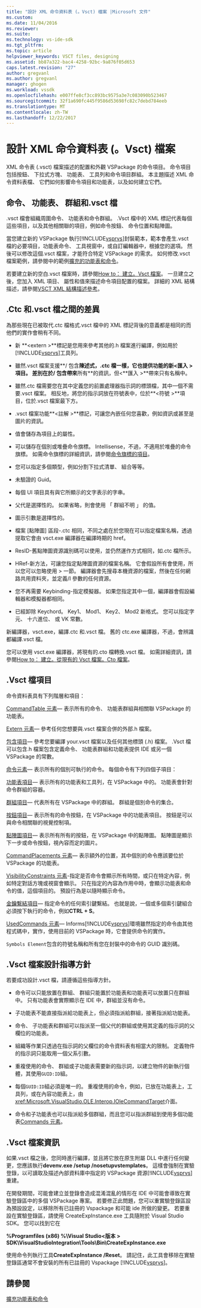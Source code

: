 ```yaml
---
title: "設計 XML 命令資料表 (。Vsct) 檔案 |Microsoft 文件"
ms.custom: 
ms.date: 11/04/2016
ms.reviewer: 
ms.suite: 
ms.technology: vs-ide-sdk
ms.tgt_pltfrm: 
ms.topic: article
helpviewer_keywords: VSCT files, designing
ms.assetid: bb87a322-bac4-4258-92bc-9a876f05d653
caps.latest.revision: "27"
author: gregvanl
ms.author: gregvanl
manager: ghogen
ms.workload: vssdk
ms.openlocfilehash: e007ffe8cf3cc893bc9575a3e7c083090b523467
ms.sourcegitcommit: 32f1a690fc445f9586d53698fc82c7debd784eeb
ms.translationtype: MT
ms.contentlocale: zh-TW
ms.lasthandoff: 12/22/2017
---
```

# <a name="designing-xml-command-table-vsct-files"></a>設計 XML 命令資料表 (。Vsct) 檔案
XML 命令表 (.vsct) 檔案描述的配置和外觀 VSPackage 的命令項目。 命令項目包括按鈕、 下拉式方塊、 功能表、 工具列和命令項目群組。 本主題描述 XML 命令資料表檔、 它們如何影響命令項目和功能表，以及如何建立它們。  
  
## <a name="commands-menus-groups-and-the-vsct-file"></a>命令、 功能表、 群組和.vsct 檔  
 .vsct 檔會組織周圍命令、 功能表和命令群組。 .Vsct 檔中的 XML 標記代表每個這些項目，以及其他相關聯的項目，例如命令按鈕、 命令位置和點陣圖。  
  
 當您建立新的 VSPackage 執行[!INCLUDE[vsprvs](../../code-quality/includes/vsprvs_md.md)]封裝範本，範本會產生.vsct 檔的必要項目，功能表命令、 工具視窗中，或自訂編輯器中，根據您的選項。 然後可以修改這個.vsct 檔案，才能符合特定 VSPackage 的需求。 如何修改.vsct 檔案範例，請參閱中的範例[擴充的功能表和命令](../../extensibility/extending-menus-and-commands.md)。  
  
 若要建立新的空白.vsct 檔案時，請參閱[How to： 建立。Vsct 檔案](../../extensibility/internals/how-to-create-a-dot-vsct-file.md)。 一旦建立之後，您加入 XML 項目、 屬性和值來描述命令項目配置的檔案。 詳細的 XML 結構描述，請參閱[VSCT XML 結構描述參考](../../extensibility/vsct-xml-schema-reference.md)。  
  
## <a name="differences-between-ctc-and-vsct-files"></a>.Ctc 和.vsct 檔之間的差異  
 為那些現在已被取代.ctc 檔格式.vsct 檔中的 XML 標記背後的意義都是相同的而他們的實作會稍有不同。  
  
-   新 **\<extern >**標記是您用來參考其他的.h 檔案進行編譯，例如用於[!INCLUDE[vsprvs](../../code-quality/includes/vsprvs_md.md)]工具列。  
  
-   雖然.vsct 檔案支援**/ 包含**陳述式，.ctc 檔一樣，它也提供功能的新\<**匯入 >**項目。 差別在於**/ 包含**帶來**所有**的資訊，但\<**匯入 >**帶來只有名稱中。  
  
-   雖然.ctc 檔需要您在其中定義您的前置處理器指示詞的標頭檔，其中一個不需要.vsct 檔案。 相反地，將您的指示詞放在符號表中，位於**\<符號 >**項目，位於.vsct 檔案最下方。  
  
-   .vsct 檔案功能**\<註解 >**標記，可讓您內嵌任何您喜歡，例如資訊或甚至是圖片的資訊。  
  
-   值會儲存為項目上的屬性。  
  
-   可以儲存在個別或堆疊命令旗標。  Intellisense，不過，不適用於堆疊的命令旗標。 如需命令旗標的詳細資訊，請參閱[命令旗標的項目](../../extensibility/command-flag-element.md)。  
  
-   您可以指定多個類型，例如分割下拉式清單、 組合等等。  
  
-   未驗證的 Guid。  
  
-   每個 UI 項目具有與它所顯示的文字表示的字串。  
  
-   父代是選擇性的。 如果省略，則會使用 「 群組不明 」 的值。  
  
-   圖示引數是選擇性的。  
  
-   檔案 [點陣圖] 區段-.ctc 相同，不同之處在於您現在可以指定檔案名稱，透過提取它會由 vsct.exe 編譯器在編譯時期的 href。  
  
-   ResID-舊點陣圖資源識別碼可以使用，並仍然運作方式相同，如.ctc 檔所示。  
  
-   HRef-新方法，可讓您指定點陣圖資源的檔案名稱。 它會假設所有會使用，所以您可以忽略使用 > 一節。 編譯器會先搜尋本機資源的檔案，然後在任何網路共用資料夾，並定義/I 參數的任何資源。  
  
-   您不再需要 Keybinding-指定模擬器。 如果您指定其中一個，編譯器會假設編輯器和模擬器都相同。  
  
-   已經卸除 Keychord。 Key1、 Mod1、 Key2、 Mod2 新格式。  您可以指定字元、 十六進位、 或 VK 常數。  
  
 新編譯器，vsct.exe，編譯.ctc 和.vsct 檔。 舊的 ctc.exe 編譯器，不過，會辨識都編譯.vsct 檔。  
  
 您可以使用 vsct.exe 編譯器，將現有的.cto 檔轉換.vsct 檔。 如需詳細資訊，請參閱[How to： 建立。從現有的 Vsct 檔案。Cto 檔案](../../extensibility/internals/how-to-create-a-dot-vsct-file.md#how-to-create-a-dot-vsct-file-from-an-existing-dot-cto-file)。  
  
## <a name="the-vsct-file-elements"></a>.Vsct 檔項目  
 命令資料表具有下列階層和項目：  
  
 [CommandTable 元素](../../extensibility/commandtable-element.md)— 表示所有的命令、 功能表群組與相關聯 VSPackage 的功能表。  
  
 [Extern 元素](../../extensibility/extern-element.md)— 參考任何您想要與.vsct 檔案合併的外部.h 檔案。  
  
 [包含項目](../../extensibility/include-element.md)— 參考您要編譯 your.vsct 檔案以及任何其他標頭 (.h) 檔案。 .Vsct 檔可以包含.h 檔案包含定義命令、 功能表群組和功能表提供 IDE 或另一個 VSPackage 的常數。  
  
 [命令元素](../../extensibility/commands-element.md)— 表示所有的個別可執行的命令。 每個命令有下列四個子項目：  
  
 [功能表項目](../../extensibility/menus-element.md)— 表示所有的功能表和工具列，在 VSPackage 中的。 功能表會針對命令群組的容器。  
  
 [群組項目](../../extensibility/groups-element.md)— 代表所有在 VSPackage 中的群組。 群組是個別命令的集合。  
  
 [按鈕項目](../../extensibility/buttons-element.md)— 表示所有的命令按鈕，在 VSPackage 中的功能表項目。 按鈕是可以與命令相關聯的視覺控制項。  
  
 [點陣圖項目](../../extensibility/bitmaps-element.md)— 表示所有所有的按鈕，在 VSPackage 中的點陣圖。 點陣圖是顯示下一步或命令按鈕，視內容而定的圖片。  
  
 [CommandPlacements 元素](../../extensibility/commandplacements-element.md)— 表示額外的位置，其中個別的命令應該要位於 VSPackage 的功能表。  
  
 [VisibilityConstraints 元素](../../extensibility/visibilityconstraints-element.md)-指定是否命令會顯示所有時間，或只在特定內容，例如特定對話方塊或視窗會顯示。 只在指定的內容為作用中時，會顯示功能表和命令的值，這個項目的。 預設行為是以隨時顯示命令。  
  
 [金鑰繫結項目](../../extensibility/keybindings-element.md)— 指定命令的任何索引鍵繫結。 也就是說，一個或多個索引鍵組合必須按下執行的命令，例如**CTRL + S**。  
  
 [UsedCommands 元素](../../extensibility/usedcommands-element.md)— Informs[!INCLUDE[vsprvs](../../code-quality/includes/vsprvs_md.md)]環境雖然指定的命令由其他程式碼中，實作，使用目前的 VSPackage 時，它會提供命令的實作。  
  
 `Symbols Element`包含的符號名稱和所有您在封裝中的命令的 GUID 識別碼。  
  
## <a name="vsct-file-design-guidelines"></a>.Vsct 檔案設計指導方針  
 若要成功設計.vsct 檔，請遵循這些指導方針。  
  
-   命令可以只能放置在群組、 群組只能置於功能表和功能表可以放置只在群組中。 只有功能表會實際顯示在 IDE 中，群組並沒有命令。  
  
-   子功能表不能直接指派給功能表上，但必須指派給群組，接著指派給功能表。  
  
-   命令、 子功能表和群組可以指派至一個父代的群組或使用其定義的指示詞的父欄位的功能表。  
  
-   組織等作業只透過在指示詞的父欄位的命令資料表有相當大的限制。 定義物件的指示詞只能取用一個父系引數。  
  
-   重複使用的命令、 群組或子功能表需要新的指示詞，以建立物件的新執行個體，其使用`GUID:ID`組。  
  
-   每個`GUID:ID`組必須是唯一的。 重複使用的命令，例如，已放在功能表上，工具列，或在內容功能表上，由<xref:Microsoft.VisualStudio.OLE.Interop.IOleCommandTarget>介面。  
  
-   命令和子功能表也可以指派給多個群組，而且您可以指派群組到使用多個功能表[Commands 元素](../../extensibility/commands-element.md)。  
  
## <a name="vsct-file-notes"></a>.Vsct 檔案資訊  
 如果.vsct 檔之後，您同時進行編譯，並且將它放在原生附屬 DLL 中進行任何變更，您應該執行**devenv.exe /setup /nosetupvstemplates**。 這樣會強制在實驗登錄，以可讀取及描述內部資料庫中指定的 VSPackage 資源[!INCLUDE[vsprvs](../../code-quality/includes/vsprvs_md.md)]重建。  
  
 在開發期間，可能會建立並登錄會造成混淆混亂的情形在 IDE 中可能會導致在實驗登錄區中的多個 VSPackage 專案。 若要修正此問題，您可以重實驗登錄區設為預設設定，以移除所有已註冊的 Vspackage 和可能 ide 所做的變更。 若要重設在實驗登錄區，請使用 CreateExpInstance.exe 工具隨附於 Visual Studio SDK。 您可以找到它在  
  
 **%Programfiles (x86) %\Visual Studio\<版本 > SDK\VisualStudioIntegration\Tools\Bin\CreateExpInstance.exe**  
  
 使用命令列執行工具**CreateExpInstance /Reset**。 請記住，此工具會移除在實驗登錄區通常不會安裝的所有已註冊的 Vspackage [!INCLUDE[vsprvs](../../code-quality/includes/vsprvs_md.md)]。  
  
## <a name="see-also"></a>請參閱  
 [擴充功能表和命令](../../extensibility/extending-menus-and-commands.md)